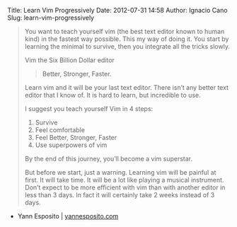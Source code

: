 Title: Learn Vim Progressively
Date: 2012-07-31 14:58
Author: Ignacio Cano
Slug: learn-vim-progressively

> You want to teach yourself vim (the best text editor known to human
> kind) in the fastest way possible. This my way of doing it. You start
> by learning the minimal to survive, then you integrate all the tricks
> slowly.
>
> Vim the Six Billion Dollar editor
>
> > Better, Stronger, Faster.
>
> Learn vim and it will be your last text editor. There isn’t any better
> text editor that I know of. It is hard to learn, but incredible to
> use.
>
> I suggest you teach yourself Vim in 4 steps:
>
> 1.  Survive
> 2.  Feel comfortable
> 3.  Feel Better, Stronger, Faster
> 4.  Use superpowers of vim
>
> By the end of this journey, you’ll become a vim superstar.
>
> But before we start, just a warning. Learning vim will be painful at
> first. It will take time. It will be a lot like playing a musical
> instrument. Don’t expect to be more efficient with vim than with
> another editor in less than 3 days. In fact it will certainly take 2
> weeks instead of 3 days.

- Yann Esposito | [yannesposito.com][]

  [yannesposito.com]: http://yannesposito.com/Scratch/en/blog/Learn-Vim-Progressively/
    "Learn Vim Progressively"
